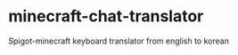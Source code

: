 minecraft-chat-translator
=========================

Spigot-minecraft keyboard translator from english to korean
